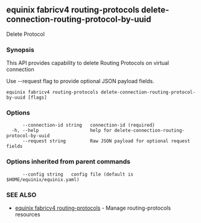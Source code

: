 ## equinix fabricv4 routing-protocols delete-connection-routing-protocol-by-uuid

Delete Protocol

### Synopsis

This API provides capability to delete Routing Protocols on virtual connection

Use --request flag to provide optional JSON payload fields.

```
equinix fabricv4 routing-protocols delete-connection-routing-protocol-by-uuid [flags]
```

### Options

```
      --connection-id string   connection-id (required)
  -h, --help                   help for delete-connection-routing-protocol-by-uuid
      --request string         Raw JSON payload for optional request fields
```

### Options inherited from parent commands

```
      --config string   config file (default is $HOME/equinix/equinix.yaml)
```

### SEE ALSO

* [equinix fabricv4 routing-protocols](equinix_fabricv4_routing-protocols.md)	 - Manage routing-protocols resources

